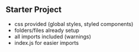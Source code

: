## Starter Project

- css provided (global styles, styled components)
- folders/files already setup
- all imports included (warnings)
- index.js for easier imports


